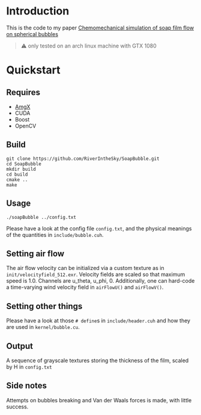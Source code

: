 # Introduction
This is the code to my paper [Chemomechanical simulation of soap film flow on spherical bubbles](https://doi.org/10.1145/3386569.3392094)
> :warning: only tested on an arch linux machine with GTX 1080

# Quickstart

## Requires
* [AmgX](https://developer.nvidia.com/amgx)
* CUDA
* Boost
* OpenCV

## Build

```
git clone https://github.com/RiverIntheSky/SoapBubble.git
cd SoapBubble
mkdir build
cd build
cmake ..
make
```

## Usage

```
./soapBubble ../config.txt
```
Please have a look at the config file `config.txt`, and the physical meanings of the quantities in `include/bubble.cuh`.

## Setting air flow

The air flow velocity can be initialized via a custom texture as in `init/velocityfield_512.exr`. Velocity fields are scaled so that maximum speed is 1.0. Channels are u_theta, u_phi, 0. Additionally, one can hard-code a time-varying wind velocity field in `airFlowU()` and `airFlowV()`.

## Setting other things
Please have a look at those `# define`s in `include/header.cuh` and how they are used in `kernel/bubble.cu`.


## Output
A sequence of grayscale textures storing the thickness of the film, scaled by H in `config.txt`

## Side notes
Attempts on bubbles breaking and Van der Waals forces is made, with little success.
